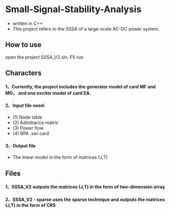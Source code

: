 # Small-Signal-Stability-Analysis
* written in C++
* This project refers to the SSSA of a large-scale AC-DC power system.

## How to use
open the project SSSA_V2.sln, F5 run

## Characters
#### 1、Currently, the project includes the generator model of card MF and MG， and one excitor model of card EA.
#### 2、Input file need: 
* (1) Node table
* (2) Admittance matrix
* (3) Power flow
* (4) BPA .swi card
#### 3、Output file
* The linear model in the form of matrices (J,T)

## Files
#### 1、SSSA_V2 outputs the matrices (J,T) in the form of two-dimension array
#### 2、SSSA_V2 - sparse uses the sparse technique and outputs the matrices (J,T) in the form of CRS
